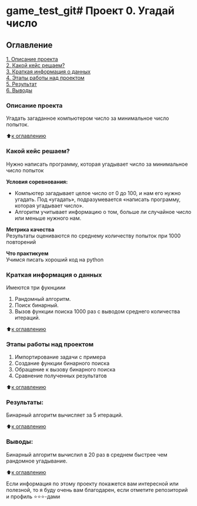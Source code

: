# game_test_git# Проект 0. Угадай число

## Оглавление  
[1. Описание проекта](.README.md#Описание-проекта)  
[2. Какой кейс решаем?](.README.md#Какой-кейс-решаем)  
[3. Краткая информация о данных](.README.md#Краткая-информация-о-данных)  
[4. Этапы работы над проектом](.README.md#Этапы-работы-над-проектом)  
[5. Результат](.README.md#Результат)    
[6. Выводы](.README.md#Выводы) 

### Описание проекта    
Угадать загаданное компьютером число за минимальное число попыток.

:arrow_up:[к оглавлению](_)


### Какой кейс решаем?    
Нужно написать программу, которая угадывает число за минимальное число попыток

**Условия соревнования:**  
- Компьютер загадывает целое число от 0 до 100, и нам его нужно угадать. Под «угадать», подразумевается «написать программу, которая угадывает число».
- Алгоритм учитывает информацию о том, больше ли случайное число или меньше нужного нам.

**Метрика качества**     
Результаты оцениваются по среднему количеству попыток при 1000 повторений

**Что практикуем**     
Учимся писать хороший код на python


### Краткая информация о данных
Имеются три фукнциии
1. Рандомный алгоритм.
2. Поиск бинарный.
3. Вызов функции поиска 1000 раз с выводом среднего количества итераций.
  
:arrow_up:[к оглавлению](.README.md#Оглавление)


### Этапы работы над проектом  
1. Импортирование задачи с примера
2. Создание функции бинарного поиска
3. Обращение к вызову бинарного поиска
4. Сравнение полученных результатов

:arrow_up:[к оглавлению](.README.md#Оглавление)


### Результаты:  
Бинарный алгоритм вычисляет за 5 итераций.

:arrow_up:[к оглавлению](.README.md#Оглавление)


### Выводы:  
Бинарный алгоритм вычислил в 20 раз в среднем быстрее чем рандомное угадывание.

:arrow_up:[к оглавлению](.README.md#Оглавление)


Если информация по этому проекту покажется вам интересной или полезной, то я буду очень вам благодарен, если отметите репозиторий и профиль ⭐️⭐️⭐️-дами